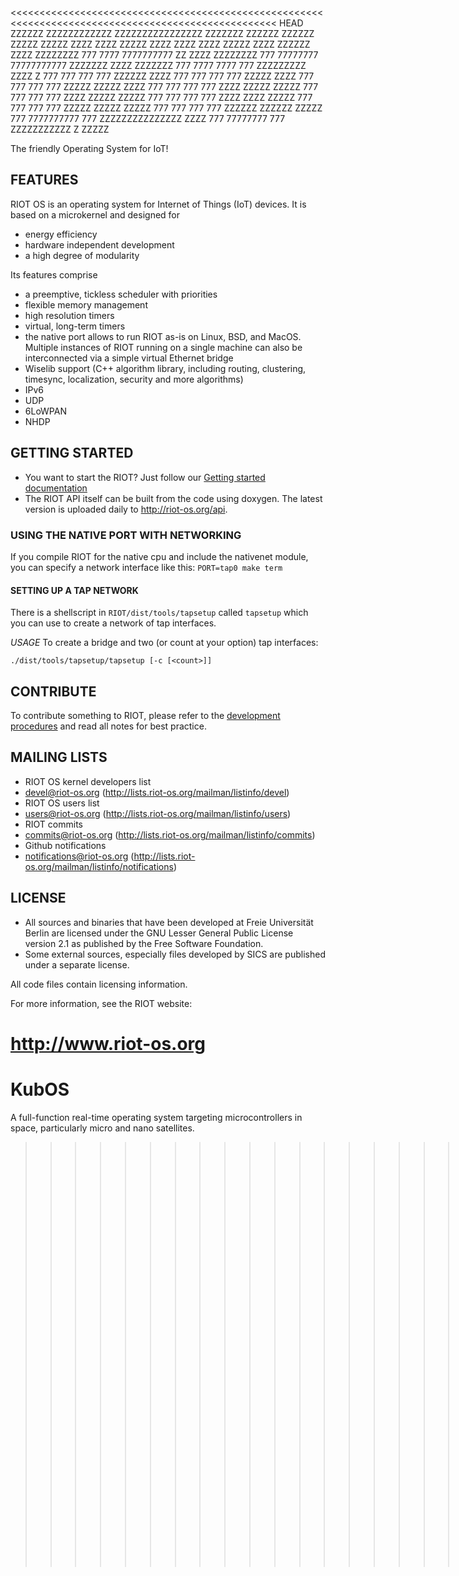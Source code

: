 <<<<<<<<<<<<<<<<<<<<<<<<<<<<<<<<<<<<<<<<<<<<<<<<<<<<<<<<<<<<<<<<<<<<<<<<<<<<<<<<<<<<<<<<<<<<<<<<<<<< HEAD
                          ZZZZZZ
                        ZZZZZZZZZZZZ
                      ZZZZZZZZZZZZZZZZ
                     ZZZZZZZ     ZZZZZZ
                    ZZZZZZ        ZZZZZ
                    ZZZZZ          ZZZZ
                    ZZZZ           ZZZZZ
                    ZZZZ           ZZZZ
                    ZZZZ          ZZZZZ
                    ZZZZ        ZZZZZZ
                    ZZZZ     ZZZZZZZZ       777        7777       7777777777
              ZZ    ZZZZ   ZZZZZZZZ         777      77777777    77777777777
          ZZZZZZZ   ZZZZ  ZZZZZZZ           777     7777  7777       777
        ZZZZZZZZZ   ZZZZ    Z               777     777    777       777
       ZZZZZZ       ZZZZ                    777     777    777       777
      ZZZZZ         ZZZZ                    777     777    777       777
     ZZZZZ          ZZZZZ    ZZZZ           777     777    777       777
     ZZZZ           ZZZZZ    ZZZZZ          777     777    777       777
     ZZZZ           ZZZZZ     ZZZZZ         777     777    777       777
     ZZZZ           ZZZZ       ZZZZZ        777     777    777       777
     ZZZZZ         ZZZZZ        ZZZZZ       777     777    777       777
      ZZZZZZ     ZZZZZZ          ZZZZZ      777     7777777777       777
       ZZZZZZZZZZZZZZZ            ZZZZ      777      77777777        777
         ZZZZZZZZZZZ               Z
            ZZZZZ

The friendly Operating System for IoT!

## FEATURES
RIOT OS is an operating system for Internet of Things (IoT) devices. It is based on a microkernel and designed for
* energy efficiency
* hardware independent development
* a high degree of modularity

Its features comprise
* a preemptive, tickless scheduler with priorities
* flexible memory management
* high resolution timers
* virtual, long-term timers
* the native port allows to run RIOT as-is on Linux, BSD, and MacOS. Multiple instances of RIOT running on a single machine can also be interconnected via a simple virtual Ethernet bridge
* Wiselib support (C++ algorithm library, including routing, clustering, timesync, localization, security and more algorithms)
* IPv6
* UDP
* 6LoWPAN
* NHDP

## GETTING STARTED
* You want to start the RIOT? Just follow our [Getting started documentation](https://github.com/RIOT-OS/RIOT/wiki/Introduction)
* The RIOT API itself can be built from the code using doxygen. The latest version is uploaded daily to http://riot-os.org/api.

### USING THE NATIVE PORT WITH NETWORKING
If you compile RIOT for the native cpu and include the nativenet module, you can specify a network interface like this: `PORT=tap0 make term`

#### SETTING UP A TAP NETWORK
There is a shellscript in `RIOT/dist/tools/tapsetup` called `tapsetup` which you can use to create a network of tap interfaces.

*USAGE*
To create a bridge and two (or count at your option) tap interfaces:

    ./dist/tools/tapsetup/tapsetup [-c [<count>]]

## CONTRIBUTE

To contribute something to RIOT, please refer to the [development procedures](https://github.com/RIOT-OS/RIOT/wiki/Development-procedures) and read all notes for best practice.

## MAILING LISTS
* RIOT OS kernel developers list
 * devel@riot-os.org (http://lists.riot-os.org/mailman/listinfo/devel)
* RIOT OS users list
 * users@riot-os.org (http://lists.riot-os.org/mailman/listinfo/users)
* RIOT commits
 * commits@riot-os.org (http://lists.riot-os.org/mailman/listinfo/commits)
* Github notifications
 * notifications@riot-os.org  (http://lists.riot-os.org/mailman/listinfo/notifications)

## LICENSE
* All sources and binaries that have been developed at Freie Universität Berlin are
  licensed under the GNU Lesser General Public License version 2.1 as published by the
  Free Software Foundation.
* Some external sources, especially files developed by SICS are published under
  a separate license.

All code files contain licensing information.

For more information, see the RIOT website:

http://www.riot-os.org
====================================================================================================
# KubOS
A full-function real-time operating system targeting microcontrollers in space, particularly micro and nano satellites.
>>>>>>>>>>>>>>>>>>>>>>>>>>>>>>>>>>>>>>>>>>>>>>>>>>>>>>>>>>>>>>>>>>>>>>>>>>>>>>>>>>>>>>>>>>>>>>>>>>>> 941f1c7cee8935834c6febceef889e3570a4b833
